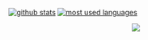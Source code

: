 

[![github stats](https://github-readme-stats.vercel.app/api?username=Myst82015&show_icons=true&title_color=fff&icon_color=79ff97&text_color=9f9f9f&bg_color=151515&count_private=true)](https://github.com/Myst82015)
[![most used languages](https://github-readme-stats.vercel.app/api/top-langs/?username=Myst82015&layout=compact&show_icons=true&title_color=fff&icon_color=79ff97&text_color=9f9f9f&bg_color=151515&count_private=true&langs_count=6)](https://github.com/Myst82015)

<p align="center">
<a href="https://github.com/Myst82015">
  <img src="https://github-readme-stats.vercel.app/api?username=Myst82015&count_private=true&hide_border=true&show_icons=true&include_all_commits=true&bg_color=02265c&title_color=ea5e00&text_color=FFFFFF&icon_color=00d200">
</a>
 
<!--
[![Top Languages](https://github-readme-stats.vercel.app/api/top-langs/?username=Myst82015&layout=compact)](https://github.com/anuraghazra/github-readme-stats)
-->
<!--
**Myst82015/Myst82015** is a ✨ _special_ ✨ repository because its `README.md` (this file) appears on your GitHub profile.

Here are some ideas to get you started:

- 🔭 I’m currently working on ...
- 🌱 I’m currently learning ...
- 👯 I’m looking to collaborate on ...
- 🤔 I’m looking for help with ...
- 💬 Ask me about ...
- 📫 How to reach me: ...
- 😄 Pronouns: ...
- ⚡ Fun fact: ...
-->
